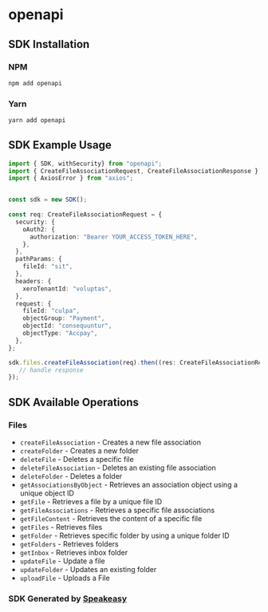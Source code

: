 # openapi

<!-- Start SDK Installation -->
## SDK Installation

### NPM

```bash
npm add openapi
```

### Yarn

```bash
yarn add openapi
```
<!-- End SDK Installation -->

## SDK Example Usage
<!-- Start SDK Example Usage -->
```typescript
import { SDK, withSecurity} from "openapi";
import { CreateFileAssociationRequest, CreateFileAssociationResponse } from "openapi/src/sdk/models/operations";
import { AxiosError } from "axios";


const sdk = new SDK();
    
const req: CreateFileAssociationRequest = {
  security: {
    oAuth2: {
      authorization: "Bearer YOUR_ACCESS_TOKEN_HERE",
    },
  },
  pathParams: {
    fileId: "sit",
  },
  headers: {
    xeroTenantId: "voluptas",
  },
  request: {
    fileId: "culpa",
    objectGroup: "Payment",
    objectId: "consequuntur",
    objectType: "Accpay",
  },
};

sdk.files.createFileAssociation(req).then((res: CreateFileAssociationResponse | AxiosError) => {
   // handle response
});
```
<!-- End SDK Example Usage -->

<!-- Start SDK Available Operations -->
## SDK Available Operations

### Files

* `createFileAssociation` - Creates a new file association
* `createFolder` - Creates a new folder
* `deleteFile` - Deletes a specific file
* `deleteFileAssociation` - Deletes an existing file association
* `deleteFolder` - Deletes a folder
* `getAssociationsByObject` - Retrieves an association object using a unique object ID
* `getFile` - Retrieves a file by a unique file ID
* `getFileAssociations` - Retrieves a specific file associations
* `getFileContent` - Retrieves the content of a specific file
* `getFiles` - Retrieves files
* `getFolder` - Retrieves specific folder by using a unique folder ID
* `getFolders` - Retrieves folders
* `getInbox` - Retrieves inbox folder
* `updateFile` - Update a file
* `updateFolder` - Updates an existing folder
* `uploadFile` - Uploads a File

<!-- End SDK Available Operations -->

### SDK Generated by [Speakeasy](https://docs.speakeasyapi.dev/docs/using-speakeasy/client-sdks)
